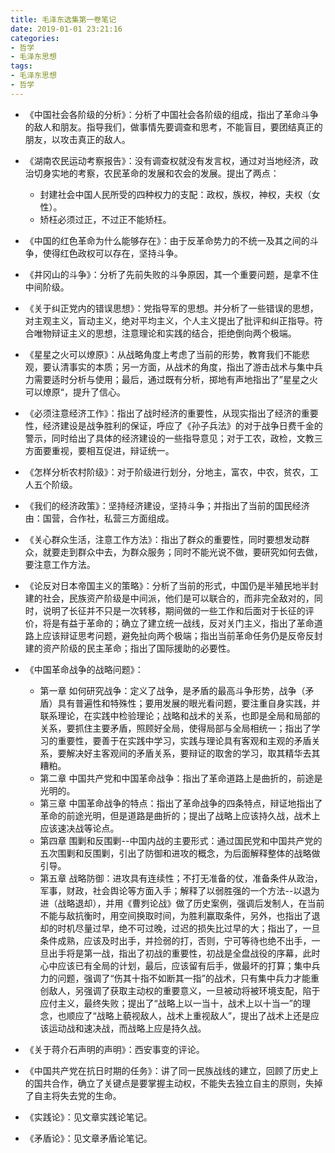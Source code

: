 ```yaml
---
title: 毛泽东选集第一卷笔记
date: 2019-01-01 23:21:16
categories: 
- 哲学
- 毛泽东思想
tags:
- 毛泽东思想
- 哲学
---
```


- 《中国社会各阶级的分析》：分析了中国社会各阶级的组成，指出了革命斗争的敌人和朋友。指导我们，做事情先要调查和思考，不能盲目，要团结真正的朋友，以攻击真正的敌人。

    <!-- more -->

- 《湖南农民运动考察报告》：没有调查权就没有发言权，通过对当地经济，政治切身实地的考察，农民革命的发展和农会的发展。提出了两点：
    - 封建社会中国人民所受的四种权力的支配：政权，族权，神权，夫权（女性）。
    - 矫枉必须过正，不过正不能矫枉。


- 《中国的红色革命为什么能够存在》：由于反革命势力的不统一及其之间的斗争，使得红色政权可以存在，坚持斗争。

- 《井冈山的斗争》：分析了先前失败的斗争原因，其一个重要问题，是拿不住中间阶级。

- 《关于纠正党内的错误思想》：党指导军的思想。并分析了一些错误的思想，对主观主义，盲动主义，绝对平均主义，个人主义提出了批评和纠正指导。符合唯物辩证主义的思想，注意理论和实践的结合，拒绝倒向两个极端。

- 《星星之火可以燎原》：从战略角度上考虑了当前的形势，教育我们不能悲观，要认清事实的本质；另一方面，从战术的角度，指出了游击战术与集中兵力需要适时分析与使用；最后，通过既有分析，掷地有声地指出了”星星之火可以燎原“，提升了信心。

- 《必须注意经济工作》：指出了战时经济的重要性，从现实指出了经济的重要性，经济建设是战争胜利的保证，呼应了《孙子兵法》的对于战争日费千金的警示，同时给出了具体的经济建设的一些指导意见；对于工农，政检，文教三方面要重视，要相互促进，辩证统一。

- 《怎样分析农村阶级》：对于阶级进行划分，分地主，富农，中农，贫农，工人五个阶级。

- 《我们的经济政策》：坚持经济建设，坚持斗争；并指出了当前的国民经济由：国营，合作社，私营三方面组成。

- 《关心群众生活，注意工作方法》：指出了群众的重要性，同时要想发动群众，就要走到群众中去，为群众服务；同时不能光说不做，要研究如何去做，要注意工作方法。

- 《论反对日本帝国主义的策略》：分析了当前的形式，中国仍是半殖民地半封建的社会，民族资产阶级是中间派，他们是可以联合的，而非完全敌对的，同时，说明了长征并不只是一次转移，期间做的一些工作和后面对于长征的评价，将是有益于革命的；确立了建立统一战线，反对关门主义，指出了革命道路上应该辩证思考问题，避免扯向两个极端；指出当前革命任务仍是反帝反封建的资产阶级的民主革命；指出了国际援助的必要性。

- 《中国革命战争的战略问题》：

    - 第一章	如何研究战争：定义了战争，是矛盾的最高斗争形势，战争（矛盾）具有普遍性和特殊性；要用发展的眼光看问题，要注重自身实践，并联系理论，在实践中检验理论；战略和战术的关系，也即是全局和局部的关系，要抓住主要矛盾，照顾好全局，使得局部与全局相统一；指出了学习的重要性，要善于在实践中学习，实践与理论具有客观和主观的矛盾关系，要解决好主客观间的矛盾关系，要辩证的取舍的学习，取其精华去其糟粕。
    - 第二章	中国共产党和中国革命战争：指出了革命道路上是曲折的，前途是光明的。
    - 第三章	中国革命战争的特点：指出了革命战争的四条特点，辩证地指出了革命的前途光明，但是道路是曲折的；提出了战略上应该持久战，战术上应该速决战等论点。
    - 第四章	围剿和反围剿--中国内战的主要形式：通过国民党和中国共产党的五次围剿和反围剿，引出了防御和进攻的概念，为后面解释整体的战略做引导。
    - 第五章	战略防御：进攻具有连续性；不打无准备的仗，准备条件从政治，军事，财政，社会舆论等方面入手；解释了以弱胜强的一个方法--以退为进（战略退却），并用《曹刿论战》做了历史案例，强调后发制人，在当前不能与敌抗衡时，用空间换取时间，为胜利赢取条件，另外，也指出了退却的时机尽量过早，绝不可过晚，过迟的损失比过早的大；指出了，一旦条件成熟，应该及时出手，并捡弱的打，否则，宁可等待也绝不出手，一旦出手将是第一战，指出了初战的重要性，初战是全盘战役的序幕，此时心中应该已有全局的计划，最后，应该留有后手，做最坏的打算；集中兵力的问题，强调了“伤其十指不如断其一指”的战术，只有集中兵力才能重创敌人，另强调了获取主动权的重要意义，一旦被动将被环境支配，陷于应付主义，最终失败；提出了“战略上以一当十，战术上以十当一”的理念，也顺应了“战略上藐视敌人，战术上重视敌人”，提出了战术上还是应该运动战和速决战，而战略上应是持久战。


- 《关于蒋介石声明的声明》：西安事变的评论。

- 《中国共产党在抗日时期的任务》：讲了同一民族战线的建立，回顾了历史上的国共合作，确立了关键点是要掌握主动权，不能失去独立自主的原则，失掉了自主将失去党的生命。

- 《实践论》：见文章实践论笔记。
- 《矛盾论》：见文章矛盾论笔记。